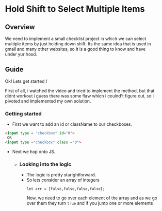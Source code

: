 # Hold Shift to Select Multiple Items

## Overview 
We need to implement a small checklist project in which we can select multiple items by just holding down shift. Its the same idea that is used in gmail and many other websites, so it is a good thing to know and have under yur hood.

## Guide

Ok! Lets get started !

First of all, i watched the video and tried to implement the method, but that didnt workout i guess there was some flaw which i coulnd't figure out, so i pivoted and implemented my own solution.

### Getting started

* First we want to add an id or className to our checkboxes.

```HTML
<input type = "checkbox" id="0">
 OR
<input type ="checkbox" class ="0">
```
* Next we hop onto JS.
  * ### Looking into the logic
    * The logic is pretty starightforward. 
    * So lets consider an array of integers 
      ```JS
      let arr = [false,false,false,false];
      ```
      Now, we need to go over each element of the array and as we go over them they turn `true` and if you jump one or more elements
